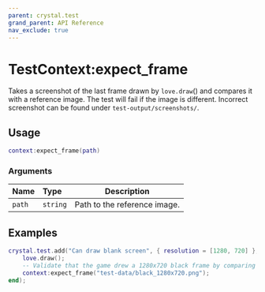 ```yaml
---
parent: crystal.test
grand_parent: API Reference
nav_exclude: true
---
```


# TestContext:expect_frame

Takes a screenshot of the last frame drawn by `love.draw`() and compares it with a reference image. The test will fail if the image is different. Incorrect screenshot can be found under `test-output/screenshots/`.

## Usage

```lua
context:expect_frame(path)
```

### Arguments

| Name   | Type     | Description                  |
| :----- | :------- | ---------------------------- |
| `path` | `string` | Path to the reference image. |

## Examples

```lua
crystal.test.add("Can draw blank screen", { resolution = [1280, 720] }, function(context)
	love.draw();
	-- Validate that the game drew a 1280x720 black frame by comparing the screen with a known image.
	context:expect_frame("test-data/black_1280x720.png");
end);
```
